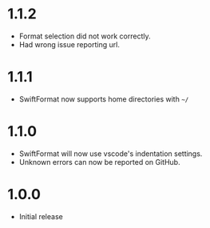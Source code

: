 # 1.1.2

* Format selection did not work correctly.
* Had wrong issue reporting url.

# 1.1.1

* SwiftFormat now supports home directories with `~/`

# 1.1.0

* SwiftFormat will now use vscode's indentation settings.
* Unknown errors can now be reported on GitHub.

# 1.0.0

* Initial release
